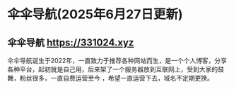 # 伞伞导航(2025年6月27日更新)
## 伞伞导航 https://331024.xyz
伞伞导航诞生于2022年，一直致力于推荐各种网站而生，是一个个人博客，分享各种平台，起初就是自己用，后来架了一个服务器放到互联网上，受到大家的鼓舞，粉丝很多，一直自费运营至今
，希望一直运营下去，域名不定期更换。
